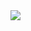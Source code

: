 <img src="https://capsule-render.vercel.app/api?type=shark&color=0067a3&height=150&section=header&text=Hello,aeyongworld!&fontSize=70" />
